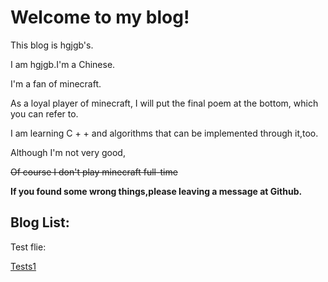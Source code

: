 # Welcome to my blog!

This blog is hgjgb's.

I am hgjgb.I'm a Chinese.

I'm a fan of minecraft.

As a loyal player of minecraft, I will put the final poem at the bottom, which you can refer to.

I am learning C + + and algorithms that can be implemented through it,too.

Although I'm not very good,

~~Of course I don't play minecraft full-time~~

**If you found some wrong things,please leaving a message at Github.**

## Blog List:

Test flie:

[Tests1](https://hgjgb.github.io/tests1)
